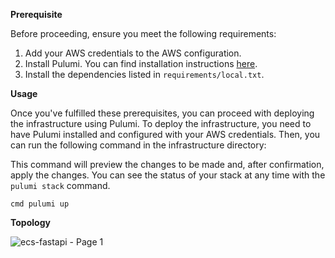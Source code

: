 **Prerequisite**

Before proceeding, ensure you meet the following requirements:

1. Add your AWS credentials to the AWS configuration.
1. Install Pulumi. You can find installation instructions [here](https://www.pulumi.com/docs/get-started/install/).
3. Install the dependencies listed in `requirements/local.txt`.

**Usage**

Once you've fulfilled these prerequisites, you can proceed with deploying the infrastructure using Pulumi.
To deploy the infrastructure, you need to have Pulumi installed and configured with your AWS credentials. Then, you can run the following command in the infrastructure directory:

This command will preview the changes to be made and, after confirmation, apply the changes. You can see the status of your stack at any time with the `pulumi stack` command.

```
cmd pulumi up
```

**Topology**

![ecs-fastapi - Page 1](https://github.com/quanduongduc/fastapi-ecs/assets/59951771/868fb25f-5cc1-4252-9784-3e7c149ed398)
